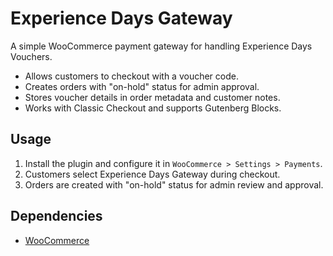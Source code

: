 # Experience Days Gateway

A simple WooCommerce payment gateway for handling Experience Days Vouchers.

- Allows customers to checkout with a voucher code.
- Creates orders with "on-hold" status for admin approval.
- Stores voucher details in order metadata and customer notes.
- Works with Classic Checkout and supports Gutenberg Blocks.

## Usage

1. Install the plugin and configure it in `WooCommerce > Settings > Payments`.
2. Customers select Experience Days Gateway during checkout.
3. Orders are created with "on-hold" status for admin review and approval.

## Dependencies

- [WooCommerce](https://en-gb.wordpress.org/plugins/woocommerce/)
